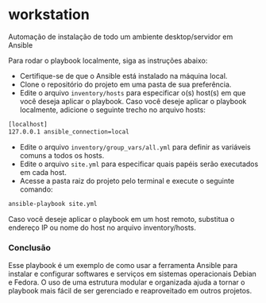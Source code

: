 # workstation
Automação de instalação de todo um ambiente desktop/servidor em Ansible


Para rodar o playbook localmente, siga as instruções abaixo:

* Certifique-se de que o Ansible está instalado na máquina local.
* Clone o repositório do projeto em uma pasta de sua preferência.
* Edite o arquivo `inventory/hosts` para especificar o(s) host(s) em que você deseja aplicar o playbook. Caso você deseje aplicar o playbook localmente, adicione o seguinte trecho no arquivo hosts:

```bash
[localhost]
127.0.0.1 ansible_connection=local
```

* Edite o arquivo `inventory/group_vars/all.yml` para definir as variáveis comuns a todos os hosts.
* Edite o arquivo `site.yml` para especificar quais papéis serão executados em cada host.
* Acesse a pasta raiz do projeto pelo terminal e execute o seguinte comando:

```bash
ansible-playbook site.yml
```

Caso você deseje aplicar o playbook em um host remoto, substitua o endereço IP ou nome do host no arquivo inventory/hosts.

### Conclusão

Esse playbook é um exemplo de como usar a ferramenta Ansible para instalar e configurar softwares e serviços em sistemas operacionais Debian e Fedora. O uso de uma estrutura modular e organizada ajuda a tornar o playbook mais fácil de ser gerenciado e reaproveitado em outros projetos.